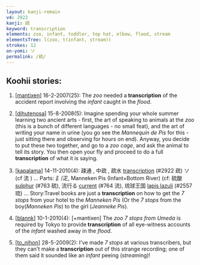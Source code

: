 ```yaml
---
layout: kanji-remain
v4: 2922
kanji: 疏
keyword: transcription
elements: zoo, infant, toddler, top hat, elbow, flood, stream
elementsTree: l(zoo, t(infant, stream))
strokes: 12
on-yomi: ソ
permalink: /疏/
---
```


## Koohii stories: 

1) [<a href="http://kanji.koohii.com/profile/mantixen">mantixen</a>] 16-2-2007(25): The <em>zoo</em> needed a<strong> transcription</strong> of the accident report involving the <em>infant</em> caught in the <em>flood</em>.

2) [<a href="http://kanji.koohii.com/profile/dihutenosa">dihutenosa</a>] 15-8-2008(5): Imagine spending your whole summer learning two ancient arts - first, the art of speaking to animals at the <em>zoo</em> (this is a bunch of different languages - no small feat), and the art of writing your name in urine (you go see the <em>Mannequin de Pis</em> for this - just sitting there and observing for hours on end). Anyway, you decide to put these two together, and go to a <em>zoo cage</em>, and ask the animal to tell its story. You then open your fly and proceed to do a full<strong> transcription</strong> of what it is saying.

3) [<a href="http://kanji.koohii.com/profile/kapalama">kapalama</a>] 14-11-2010(4): 疎通 , 中疏 , 疏水 <a href="../v4/2922.html">transcription</a> (#2922 疏) ソ(cf 流 ) ... Parts: ⺪/疋, Manneken Pis (Infant+Bottom River) (cf: 硫酸 <a href="../v4/763.html">sulphur</a> (#763 硫), 流行る <a href="../v4/764.html">current</a> (#764 流), 琉球王国 <a href="../v4/2557.html">lapis lazuli</a> (#2557 琉) ... Story:Travel books are just a <strong>transcription</strong> on how to get the <em>7 stops</em> from your hotel to the <em>Manneken Pis</em> (Or the <em>7 stops</em> from the boy(<em>Manneken Pis</em>) to the girl (<em>Jeanneke Pis</em>).

4) [<a href="http://kanji.koohii.com/profile/blannk">blannk</a>] 10-1-2010(4): [+mantixen] The <em>zoo 7 stops from Umeda</em> is required by Tokyo to provide<strong> transcription</strong> of all eye-witness accounts of the <em>infant</em> washed away in the <em>flood</em>.

5) [<a href="http://kanji.koohii.com/profile/to_nihon">to_nihon</a>] 28-5-2009(2): I&#039;ve made <em>7 stops</em> at various transcribers, but they can&#039;t make a<strong> transcription</strong> out of this strange recording; one of them said it sounded like an <em>infant</em> peeing (<em>stream</em>ing)!

